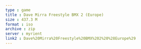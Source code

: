 ```yaml
---
type : game
title : Dave Mirra Freestyle BMX 2 (Europe)
size : 437.3 M
format : iso
archive : zip
server : myrient
link2 : Dave%20Mirra%20Freestyle%20BMX%202%20%28Europe%29
---
```


